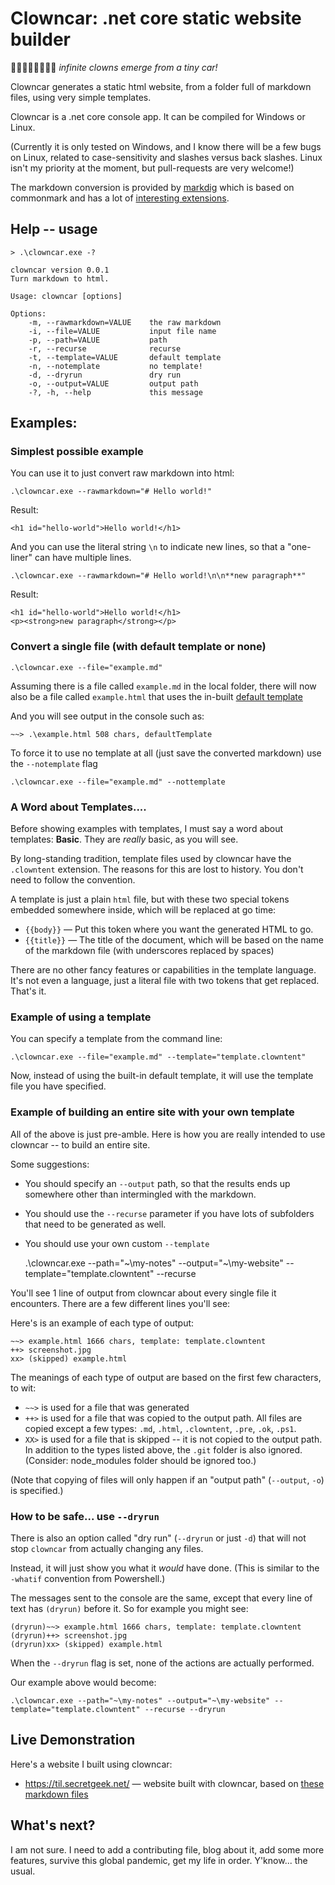 # Clowncar: .net core static website builder

🚗🤡🤡🤡🤡🤡🤡🤡 *infinite clowns emerge from a tiny car!*


Clowncar generates a static html website, from a folder full of markdown files, using very simple templates.

Clowncar is a .net core console app. It can be compiled for Windows or Linux.

(Currently it is only tested on Windows, and I know there will be a few bugs on Linux, related to case-sensitivity and slashes versus back slashes. Linux isn't my priority at the moment, but pull-requests are very welcome!)

The markdown conversion is provided by [markdig](https://github.com/lunet-io/markdig) which is based on commonmark and has a lot of [interesting extensions](https://github.com/lunet-io/markdig#features).



## Help -- usage

	> .\clowncar.exe -?
	
	clowncar version 0.0.1
	Turn markdown to html.

	Usage: clowncar [options]

	Options:
		-m, --rawmarkdown=VALUE    the raw markdown
		-i, --file=VALUE           input file name
		-p, --path=VALUE           path
		-r, --recurse              recurse
		-t, --template=VALUE       default template
		-n, --notemplate           no template!
		-d, --dryrun               dry run
		-o, --output=VALUE         output path
		-?, -h, --help             this message


## Examples:


### Simplest possible example

You can use it to just convert raw markdown into html:

    .\clowncar.exe --rawmarkdown="# Hello world!"

Result:

    <h1 id="hello-world">Hello world!</h1>


And you can use the literal string `\n` to indicate new lines, so that a "one-liner" can have multiple lines.

    .\clowncar.exe --rawmarkdown="# Hello world!\n\n**new paragraph**"

Result:

    <h1 id="hello-world">Hello world!</h1>
    <p><strong>new paragraph</strong></p>

### Convert a single file (with default template or none)

    .\clowncar.exe --file="example.md"

Assuming there is a file called `example.md` in the local folder, there will now also be a file called `example.html` that uses the in-built [default template](default-template.md)

And you will see output in the console such as:

    ~~> .\example.html 508 chars, defaultTemplate

To force it to use no template at all (just save the converted markdown) use the `--notemplate` flag

    .\clowncar.exe --file="example.md" --nottemplate

### A Word about Templates....

Before showing examples with templates, I must say a word about templates: **Basic**. They are *really* basic, as you will see.

By long-standing tradition, template files used by clowncar have the `.clowntent` extension. The reasons for this are lost to history. You don't need to follow the convention.

A template is just a plain `html` file, but with these two special tokens embedded somewhere inside, which will be replaced at go time:

 * `{{body}}` &mdash; Put this token where you want the generated HTML to go.
 * `{{title}}` &mdash; The title of the document, which will be based on the name of the markdown file (with underscores replaced by spaces)

There are no other fancy features or capabilities in the template language. It's not even a language, just a literal file with two tokens that get replaced. That's it.

### Example of using a template

You can specify a template from the command line:

    .\clowncar.exe --file="example.md" --template="template.clowntent"

Now, instead of using the built-in default template, it will use the template file you have specified.


### Example of building an entire site with your own template

All of the above is just pre-amble. Here is how you are really intended to use clowncar -- to build an entire site.

Some suggestions:

* You should specify an `--output` path, so that the results ends up somewhere other than intermingled with the markdown. 
* You should use the `--recurse` parameter if you have lots of subfolders that need to be generated as well.
* You should use your own custom `--template` 


    .\clowncar.exe --path="~\my-notes" --output="~\my-website" --template="template.clowntent" --recurse

You'll see 1 line of output from clowncar about every single file it encounters. There are a few different lines you'll see:

Here's is an example of each type of output:

    ~~> example.html 1666 chars, template: template.clowntent
    ++> screenshot.jpg
    xx> (skipped) example.html

The meanings of each type of output are based on the first few characters, to wit:

 * `~~>` is used for a file that was generated
 * `++>` is used for a file that was copied to the output path. All files are copied except a few types: `.md`, `.html`, `.clowntent`, `.pre`, `.ok`, `.ps1`.
 * `XX>` is used for a file that is skipped -- it is not copied to the output path. In addition to the types listed above, the `.git` folder is also ignored. (Consider: node_modules folder should be ignored too.)

(Note that copying of files will only happen if an "output path" (`--output`, `-o`) is specified.)


### How to be safe... use `--dryrun`

There is also an option called "dry run" (`--dryrun` or just `-d`) that will not stop `clowncar` from actually changing any files. 

Instead, it will just show you what it *would* have done. (This is similar to the `-whatif` convention from Powershell.)

The messages sent to the console are the same, except that every line of text has `(dryrun)` before it. So for example you might see:

    (dryrun)~~> example.html 1666 chars, template: template.clowntent
    (dryrun)++> screenshot.jpg
    (dryrun)xx> (skipped) example.html

When the `--dryrun` flag is set, none of the actions are actually performed.

Our example above would become:

    .\clowncar.exe --path="~\my-notes" --output="~\my-website" --template="template.clowntent" --recurse --dryrun

## Live Demonstration

Here's a website I built using clowncar:

 * <https://til.secretgeek.net/> &mdash; website built with clowncar, based on [these markdown files](https://github.com/secretGeek/today-i-learned-staging)




## What's next?

I am not sure. I need to add a contributing file, blog about it, add some more features, survive this global pandemic, get my life in order. Y'know... the usual.